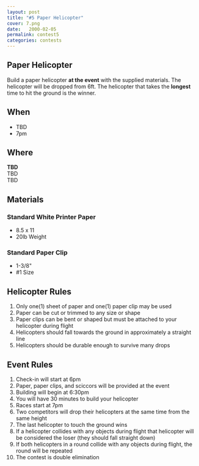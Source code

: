 ```yaml
---
layout: post
title: "#5 Paper Helicopter"
cover: 7.png
date:   2000-02-05
permalink: contest5
categories: contests
---
```


## Paper Helicopter

Build a paper helicopter **at the event** with the supplied materials. The helicopter will be dropped from 6ft. The helicopter that takes the **longest** time to hit the ground is the winner.

## When

 * TBD
 * 7pm

## Where

**TBD**<br>
TBD<br>
TBD<br>

## Materials

### Standard White Printer Paper

  - 8.5 x 11
  - 20lb Weight

### Standard Paper Clip

  - 1-3/8"
  - #1 Size

## Helicopter Rules

 1. Only one(1) sheet of paper and one(1) paper clip may be used
 2. Paper can be cut or trimmed to any size or shape
 3. Paper clips can be bent or shaped but must be attached to your helicopter during flight
 4. Helicopters should fall towards the ground in approximately a straight line
 5. Helicopters should be durable enough to survive many drops
 

## Event Rules

 1. Check-in will start at 6pm
 2. Paper, paper clips, and sciccors will be provided at the event
 3. Building will begin at 6:30pm
 4. You will have 30 minutes to build your helicopter
 5. Races start at 7pm
 6. Two competitors will drop their helicopters at the same time from the same height
 7. The last helicopter to touch the ground wins
 8. If a helicopter collides with any objects during flight that helicopter will be considered the loser (they should fall straight down)
 9. If both helicopters in a round collide with any objects during flight, the round will be repeated
 10. The contest is double elimination

